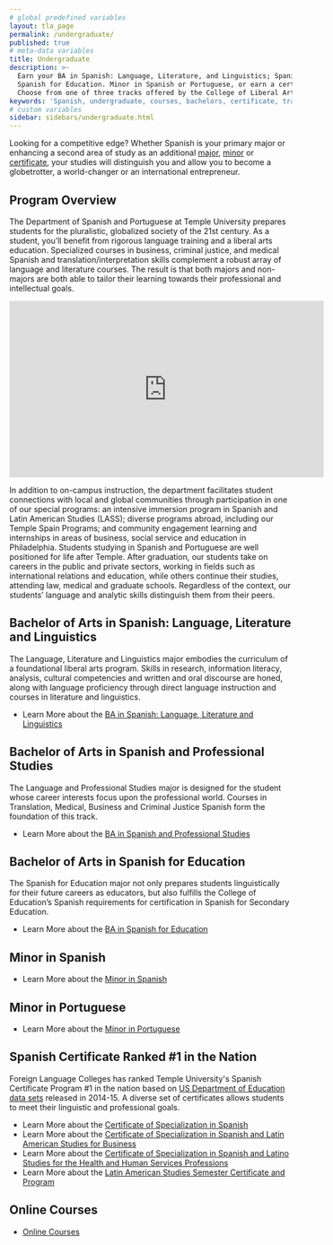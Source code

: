 ```yaml
---
# global predefined variables
layout: tla_page
permalink: /undergraduate/
published: true
# meta-data variables
title: Undergraduate
description: >-
  Earn your BA in Spanish: Language, Literature, and Linguistics; Spanish and Professional Studies, or
  Spanish for Education. Minor in Spanish or Portuguese, or earn a certificate in Spanish.
  Choose from one of three tracks offered by the College of Liberal Arts at Temple University.
keywords: 'Spanish, undergraduate, courses, bachelors, certificate, tracks'
# custom variables
sidebar: sidebars/undergraduate.html
---
```

Looking for a competitive edge? Whether Spanish is your primary major or enhancing a second area of study as an additional [major](#bachelor-of-arts-in-spanish-language-literature-and-linguistics), [minor](#minor-in-spanish) or [certificate](#spanish-certificate-ranked-1-in-the-nation), your studies will distinguish you and allow you to become a globetrotter, a world-changer or an international entrepreneur.

## Program Overview
The Department of Spanish and Portuguese at Temple University prepares students for the pluralistic, globalized society of the 21st century. As a student, you’ll benefit from rigorous language training and a liberal arts education. Specialized courses in business, criminal justice, and medical Spanish and translation/interpretation skills complement a robust array of language and literature courses. The result is that both majors and non-majors are both able to tailor their learning towards their professional and intellectual goals.

<div class="video-container">
  <iframe width="560" height="315" src="https://www.youtube.com/embed/hUEDdq7zl9E?rel=0" frameborder="0" allow="autoplay; encrypted-media" allowfullscreen></iframe>
</div>

In addition to on-campus instruction, the department facilitates student connections with local and global communities through participation in one of our special programs: an intensive immersion program in Spanish and Latin American Studies (LASS); diverse programs abroad, including our Temple Spain Programs; and community engagement learning and internships in areas of business, social service and education in Philadelphia. Students studying in Spanish and Portuguese are well positioned for life after Temple. After graduation, our students take on careers in the public and private sectors, working in fields such as international relations and education, while others continue their studies, attending law, medical and graduate schools. Regardless of the context, our students’ language and analytic skills distinguish them from their peers.  

## Bachelor of Arts in Spanish: Language, Literature and Linguistics
The Language, Literature and Linguistics major embodies the curriculum of a foundational liberal arts program. Skills in research, information literacy, analysis, cultural competencies and written and oral discourse are honed, along with language proficiency through direct language instruction and courses in literature and linguistics.
- Learn More about the [BA in Spanish: Language, Literature and Linguistics](https://www.temple.edu/academics/degree-programs/spanish-major-la-span-ba)

## Bachelor of Arts in Spanish and Professional Studies
The Language and Professional Studies major is designed for the student whose career interests focus upon the professional world. Courses in Translation, Medical, Business and Criminal Justice Spanish form the foundation of this track.
- Learn More about the [BA in Spanish and Professional Studies](https://www.temple.edu/academics/degree-programs/spanish-major-la-span-ba)

## Bachelor of Arts in Spanish for Education
The Spanish for Education major not only prepares students linguistically for their future careers as educators, but also fulfills the College of Education’s Spanish requirements for certification in Spanish for Secondary Education.
- Learn More about the [BA in Spanish for Education](https://www.temple.edu/academics/degree-programs/spanish-major-la-span-ba)

## Minor in Spanish
- Learn More about the [Minor in Spanish](https://www.temple.edu/academics/degree-programs/spanish-major-la-span-ba)

## Minor in Portuguese
- Learn More about the [Minor in Portuguese](https://www.temple.edu/academics/degree-programs/spanish-major-la-span-ba)

## Spanish Certificate Ranked #1 in the Nation
Foreign Language Colleges has ranked Temple University's Spanish Certificate Program #1 in the nation based on [US Department of Education data sets](https://news.temple.edu/news/2016-06-30/spanish-certificate-programs-ranked-number-one-nationally) released in 2014-15. A diverse set of certificates allows students to meet their linguistic and professional goals.

- Learn More about the [Certificate of Specialization in Spanish](https://www.temple.edu/academics/degree-programs/spanish-certificate-undergraduate-la-span-cr2%2B)
- Learn More about the [Certificate of Specialization in Spanish and Latin American Studies for Business](https://www.temple.edu/academics/degree-programs/spanish-and-latin-american-studies-for-business-certificate-undergraduate-la-slsb-cr2%2B)
- Learn More about the [Certificate of Specialization in Spanish and Latino Studies for the Health and Human Services Professions](https://www.temple.edu/academics/degree-programs/spanish-and-latin-studies-health-and-human-services-certificate-undergraduate-la-slsh-cr2%2B)
- Learn More about the [Latin American Studies Semester Certificate and Program](https://www.temple.edu/academics/degree-programs/latin-american-studies-certificate-undergraduate-la-las-cert)

## Online Courses
- [Online Courses](https://wwww.cla.temple.edu/spanish/undergraduate/online-courses/)
